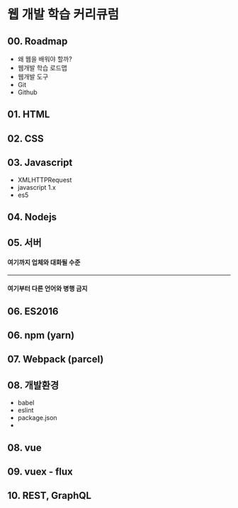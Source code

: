 # 웹 개발 학습 커리큐럼

## 00. Roadmap
  - 왜 웹을 배워야 할까?
  - 웹개발 학습 로드맵
  - 웹개발 도구
  - Git
  - Github

## 01. HTML

## 02. CSS

## 03. Javascript
  - XMLHTTPRequest
  - javascript 1.x
  - es5

## 04. Nodejs

## 05. 서버

#### 여기까지 업체와 대화될 수준
---
#### 여기부터 다른 언어와 병행 금지

## 06. ES2016

## 06. npm (yarn)

## 07. Webpack (parcel)

## 08. 개발환경
  - babel
  - eslint
  - package.json
  -

## 08. vue

## 09. vuex - flux

## 10. REST, GraphQL
